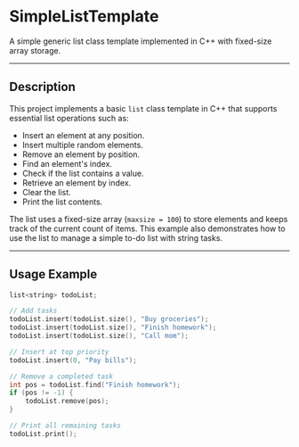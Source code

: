 # SimpleListTemplate

A simple generic list class template implemented in C++ with fixed-size array storage.

---

## Description

This project implements a basic `list` class template in C++ that supports essential list operations such as:

- Insert an element at any position.
- Insert multiple random elements.
- Remove an element by position.
- Find an element's index.
- Check if the list contains a value.
- Retrieve an element by index.
- Clear the list.
- Print the list contents.

The list uses a fixed-size array (`maxsize = 100`) to store elements and keeps track of the current count of items. This example also demonstrates how to use the list to manage a simple to-do list with string tasks.

---

## Usage Example

```cpp
list<string> todoList;

// Add tasks
todoList.insert(todoList.size(), "Buy groceries");
todoList.insert(todoList.size(), "Finish homework");
todoList.insert(todoList.size(), "Call mom");

// Insert at top priority
todoList.insert(0, "Pay bills");

// Remove a completed task
int pos = todoList.find("Finish homework");
if (pos != -1) {
    todoList.remove(pos);
}

// Print all remaining tasks
todoList.print();
